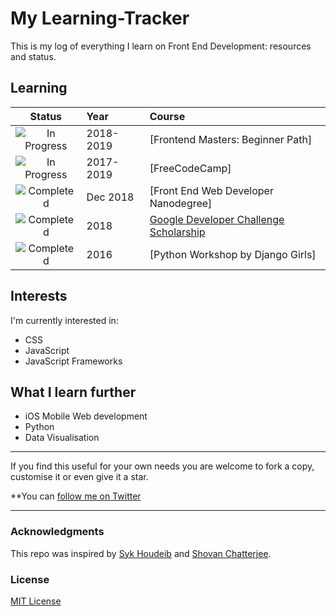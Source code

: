 # My Learning-Tracker

This is my log of everything I learn on Front End Development: resources and status.

## Learning

[//]: # (Status images)

[Completed]: https://user-images.githubusercontent.com/29199184/32275438-8385f5c0-bf0b-11e7-9406-42265f71e2bd.png "Completed"
[In Progress]: https://user-images.githubusercontent.com/29199184/34462881-7305ddac-ee4d-11e7-9b57-589424820da4.png "In Progress"
[Soon]: https://user-images.githubusercontent.com/29199184/34462916-d5c37bd4-ee4d-11e7-9f4a-d57f2243281b.png "Soon"

|            Status           |   Year   | Course                                                          |
|:---------------------------:|:---------|:----------------------------------------------------------------|
| ![In Progress][In Progress] | 2018-2019| [Frontend Masters: Beginner Path]                               |
| ![In Progress][In Progress] | 2017-2019| [FreeCodeCamp]                                                  |
| ![Completed][Completed]     | Dec 2018 | [Front End Web Developer Nanodegree]                            |
| ![Completed][Completed]     | 2018     | [Google Developer Challenge Scholarship]                        |
| ![Completed][Completed]     | 2016     | [Python Workshop by Django Girls]                               |

[//]: # (Reference links to courses)

[Front-End Web Developer Nanodegree]: https://eu.udacity.com/course/front-end-web-developer-nanodegree--nd001
[Google Developer Challenge Scholarship]: https://www.udacity.com/google-scholarships
[Frontend Masters]: https://frontendmasters.com
[Django Girls]: https://djangogirls.org/

[//]: # (Books I can recommend)

[JavaScript & jQuery by Jon Duckett]: http://javascriptbook.com/
[HTML & CSS by Jon Duckett]: http://www.htmlandcssbook.com/
[Head First JavaScript Programming by Elisabeth Robson, Eric T. Freeman]: https://www.oreilly.com/library/view/head-first-javascript/9781449340124/

## Interests

I'm currently interested in:

+ CSS
+ JavaScript
+ JavaScript Frameworks

## What I learn further

+ iOS Mobile Web development
+ Python
+ Data Visualisation

----

If you find this useful for your own needs you are welcome to fork a copy, customise it or even give it a star.

**You can [follow me on Twitter](https://twitter.com/gaini_z "@gaini_z")

----

### Acknowledgments

This repo was inspired by [Syk Houdeib](https://github.com/Syknapse/My-Learning-Tracker-first-ten-months) and [Shovan Chatterjee](https://github.com/shovanch/fullstack-web-developer-path).

### License

[MIT License](https://github.com/GainiZh/Learning-Tracker/blob/master/LICENSE)
